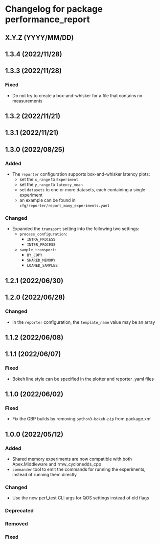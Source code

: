 # Changelog for package performance_report

## X.Y.Z (YYYY/MM/DD)

## 1.3.4 (2022/11/28)

## 1.3.3 (2022/11/28)

### Fixed
- Do not try to create a box-and-whisker for a file that contains no measurements

## 1.3.2 (2022/11/21)

## 1.3.1 (2022/11/21)

## 1.3.0 (2022/08/25)

### Added
- The `reporter` configuration supports box-and-whisker latency plots:
   - set the `x_range` to `Experiment`
   - set the `y_range` to `latency_mean`
   - set `datasets` to one or more datasets, each containing a single experiment
   - an example can be found in `cfg/reporter/report_many_experiments.yaml`
### Changed
- Expanded the `transport` setting into the following two settings:
   - `process_configuration`:
      - `INTRA_PROCESS`
      - `INTER_PROCESS`
   - `sample_transport`:
      - `BY_COPY`
      - `SHARED_MEMORY`
      - `LOANED_SAMPLES`

## 1.2.1 (2022/06/30)

## 1.2.0 (2022/06/28)

### Changed
- In the `reporter` configuration, the `template_name` value may be an array

## 1.1.2 (2022/06/08)

## 1.1.1 (2022/06/07)

### Fixed
- Bokeh line style can be specified in the plotter and reporter .yaml files

## 1.1.0 (2022/06/02)

### Fixed
- Fix the GBP builds by removing `python3-bokeh-pip` from package.xml

## 1.0.0 (2022/05/12)

### Added
- Shared memory experiments are now compatible with both Apex.Middleware and rmw_cyclonedds_cpp
- `commander` tool to emit the commands for running the experiments, instead of running them directly
### Changed
- Use the new perf_test CLI args for QOS settings instead of old flags
### Deprecated
### Removed
### Fixed

